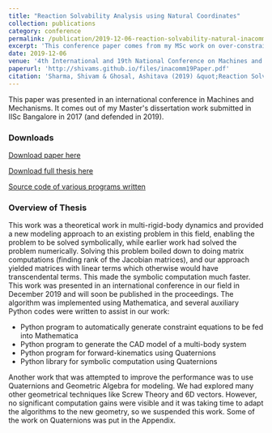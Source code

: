 ```yaml
---
title: "Reaction Solvability Analysis using Natural Coordinates"
collection: publications
category: conference
permalink: /publication/2019-12-06-reaction-solvability-natural-inacommm
excerpt: 'This conference paper comes from my MSc work on over-constrained mechanisms'
date: 2019-12-06
venue: '4th International and 19th National Conference on Machines and Mechanisms (iNaCoMM 2019)'
paperurl: 'http://shivams.github.io/files/inacomm19Paper.pdf'
citation: 'Sharma, Shivam & Ghosal, Ashitava (2019) &quot;Reaction Solvability Analysis using Natural Coordinates&quot;, <i>4th International and 19th National Conference on Machines and Mechanisms (iNaCoMM 2019)</i>, IIT Mandi, 5-7 December. Association for Machines and Mechanisms.'
---
```

This paper was presented in an international conference in Machines and Mechanisms. It comes out of my Master's dissertation work submitted in IISc Bangalore in 2017 (and defended in 2019).

### Downloads

[Download paper here](../files/inacomm19Paper.pdf)

[Download full thesis here](../files/thesis.pdf)

[Source code of various programs written](https://github.com/shivams/iisc-masters-thesis-codes/)

### Overview of Thesis

This work was a theoretical work in multi-rigid-body dynamics and provided a new modeling approach to an existing
problem in this field, enabling the problem to be solved symbolically, while earlier work had solved the problem numerically. Solving this problem boiled down to doing matrix computations (finding rank of the Jacobian matrices), and our approach yielded matrices with linear terms which otherwise would have transcendental terms. This made the symbolic computation much faster. This work was presented in an international conference in our field in December 2019 and will soon be published in the proceedings. The algorithm was implemented using Mathematica, and several auxiliary Python codes were written to assist in our work:

* Python program to automatically generate constraint equations to be fed into Mathematica
* Python program to generate the CAD model of a multi-body system
* Python program for forward-kinematics using Quaternions
* Python library for symbolic computation using Quaternions

Another work that was attempted to improve the performance was to use Quaternions and Geometric Algebra for modeling. We had explored many other geometrical techniques like Screw Theory and 6D vectors. However, no significant computation gains were visible and it was taking time to adapt the algorithms to the new geometry, so we suspended this work. Some of the work on Quaternions was put in the Appendix.